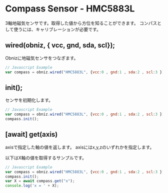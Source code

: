 # Compass Sensor - HMC5883L
3軸地磁気センサです。取得した値から方位を知ることができます。
コンパスとして使うには、キャリブレーションが必要です。

## wired(obniz,  { vcc, gnd, sda, scl});
Obnizに地磁気センサをつなぎます。

```javascript
// Javascript Example
var compass = obniz.wired("HMC5883L", {vcc:0 , gnd:1 , sda:2 , scl:3 });
```

## init();
センサを初期化します。
```javascript
// Javascript Example
var compass = obniz.wired("HMC5883L", {vcc:0 , gnd:1 , sda:2 , scl:3 });
compass.init();
```

## [await] get(axis)
axisで指定した軸の値を返します。
axisにはx,y,zのいずれかを指定します。

以下はX軸の値を取得するサンプルです。
```javascript
// Javascript Example
var compass = obniz.wired("HMC5883L", {vcc:0 , gnd:1 , sda:2 , scl:3 });
compass.init();
var X = await compass.get("x");
console.log('x = ' + X);
```

